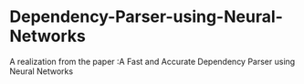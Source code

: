 # Dependency-Parser-using-Neural-Networks
A realization from the paper :A Fast and Accurate Dependency Parser using Neural Networks
